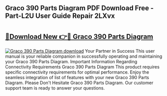 ## Graco 390 Parts Diagram PDF Download Free - Part-L2U User Guide Repair 2LXvx

# <h2><a href="http://dfu7fki.blite.top/?on=Graco+390+Parts+Diagram">🔗Download New 👉🔴 Graco 390 Parts Diagram</a></h2>

[![Graco 390 Parts Diagram download](https://i.imgur.com/lujVjoI.png)](http://dfu7fki.blite.top/?on=Graco+390+Parts+Diagram)
Your Partner in Success This user manual is your reliable companion in successfully operating and maintaining your Graco 390 Parts Diagram. Important Information Regarding Connectivity Requirements Graco 390 Parts Diagram This product requires specific connectivity requirements for optimal performance. Enjoy the seamless integration of list of features with your new Graco 390 Parts Diagram. Please Don't Hesitate Graco 390 Parts Diagram. Our customer support team is ready to answer your questions.
